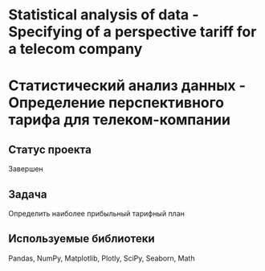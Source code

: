# Statistical analysis of data - Specifying of a perspective tariff for a telecom company
# Статистический анализ данных - Определение перспективного тарифа для телеком-компании

## Статус проекта
Завершен

## Задача
Определить наиболее прибыльный тарифный план

## Используемые библиотеки
Pandas, NumPy, Matplotlib, Plotly, SciPy, Seaborn, Math

